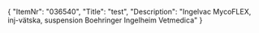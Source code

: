 {
  "ItemNr": "036540",
  "Title": "test",
  "Description": "Ingelvac MycoFLEX, inj-vätska, suspension Boehringer Ingelheim Vetmedica"
}
